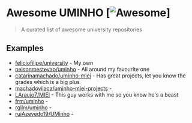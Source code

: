 # Awesome UMINHO [![Awesome](https://cdn.rawgit.com/sindresorhus/awesome/d7305f38d29fed78fa85652e3a63e154dd8e8829/media/badge.svg)]
> A curated list of awesome university repositories

## Examples

- [feliciofilipe/university](https://github.com/feliciofilipe/university) - My own
- [nelsonmestevao/uminho](https://github.com/nelsonmestevao/uminho) - All around my favourite one
- [catarinamachado/uminho-miei](https://github.com/catarinamachado/uminho-miei) - Has great projects, let you know the grades which is a big plus
- [machadovilaca/uminho-miei-projects](https://github.com/machadovilaca/uminho-miei-projects) - 
- [LAraujo7/MIEI](https://github.com/LAraujo7/MIEI) - This guy works with me so you know he's a beast
- [frm/uminho](https://github.com/frm/uminho) -
- [rgllm/uminho](https://github.com/rgllm/uminho) -
- [ruiAzevedo19/UMinho](https://github.com/ruiAzevedo19/UMinho) -
